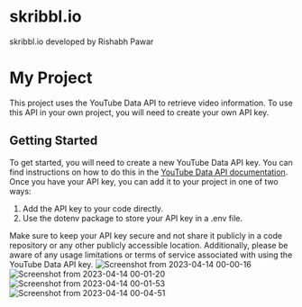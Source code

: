 # skribbl.io

skribbl.io developed by Rishabh Pawar

# My Project

This project uses the YouTube Data API to retrieve video information. To use this API in your own project, you will need to create your own API key.

## Getting Started

To get started, you will need to create a new YouTube Data API key. You can find instructions on how to do this in the [YouTube Data API documentation](https://developers.google.com/youtube/registering_an_application). Once you have your API key, you can add it to your project in one of two ways:

1. Add the API key to your code directly.
2. Use the dotenv package to store your API key in a .env file.

Make sure to keep your API key secure and not share it publicly in a code repository or any other publicly accessible location. Additionally, please be aware of any usage limitations or terms of service associated with using the YouTube Data API key.
![Screenshot from 2023-04-14 00-00-16](https://user-images.githubusercontent.com/96792194/233838772-ed50b216-dfb2-49ed-9e7f-481ecbec0e09.png)
![Screenshot from 2023-04-14 00-01-20](https://user-images.githubusercontent.com/96792194/233838932-dfd02ff1-e513-40c4-88cf-238d71d4891d.png)
![Screenshot from 2023-04-14 00-01-53](https://user-images.githubusercontent.com/96792194/233838974-80e19b15-8c12-4c37-bf0b-f76c1b7d7cbc.png)
![Screenshot from 2023-04-14 00-04-51](https://user-images.githubusercontent.com/96792194/233839238-1a2bffe3-5b3b-40b0-824e-48e0c61bcb1c.png)
